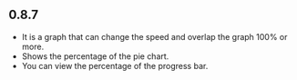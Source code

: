 ## 0.8.7

* It is a graph that can change the speed and overlap the graph 100% or more.
* Shows the percentage of the pie chart.
* You can view the percentage of the progress bar.
